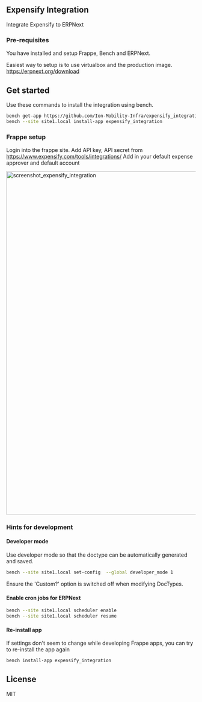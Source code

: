 ## Expensify Integration

Integrate Expensify to ERPNext

### Pre-requisites

You have installed and setup Frappe, Bench and ERPNext.

Easiest way to setup is to use virtualbox and the production image. 
https://erpnext.org/download

## Get started

Use these commands to install the integration using bench.

```sh
bench get-app https://github.com/Ion-Mobility-Infra/expensify_integration.git
bench --site site1.local install-app expensify_integration

```

### Frappe setup

Login into the frappe site. 
Add API key, API secret from https://www.expensify.com/tools/integrations/
Add in your default expense approver and default account

<img width="911" alt="screenshot_expensify_integration" src="https://user-images.githubusercontent.com/9346641/117952869-297ce400-b348-11eb-882f-041d5c7f3c9b.png">

### Hints for development

#### Developer mode
Use developer mode so that the doctype can be automatically generated and saved.
```sh
bench --site site1.local set-config  --global developer_mode 1
```
Ensure the 'Custom?' option is switched off when modifying DocTypes. 

#### Enable cron jobs for ERPNext
```sh
bench --site site1.local scheduler enable
bench --site site1.local scheduler resume
```

#### Re-install app
If settings don't seem to change while developing Frappe apps, you can try to re-install the app again 
```sh 
bench install-app expensify_integration
```
## License

MIT

